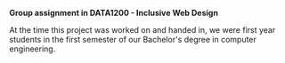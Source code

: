 **Group assignment in DATA1200 - Inclusive Web Design**

At the time this project was worked on and handed in, we were first year students in the first semester of our 
Bachelor's degree in computer engineering.